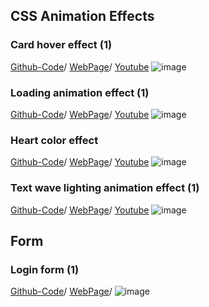 ## CSS Animation Effects

### Card hover effect (1)
[Github-Code](https://github.com/jjyoon-dev/yotube_project/tree/master/css_animation_effect/card_hover_effect(1))/
[WebPage](https://jjyoon-dev.github.io/portfolio/css_animation_effect/card_hover_effect(1)/index.html)/
[Youtube](https://youtu.be/byouveQRdFU)
![image](https://github.com/jjyoon-dev/yotube_project/blob/master/css_animation_effect/thumbnail/card_hover_effect(1)_thumbnai.png?raw=true)

### Loading animation effect (1)
[Github-Code](https://github.com/jjyoon-dev/youtube_project/tree/master/css_animation_effect/loading_tutorial1)/
[WebPage](https://jjyoon-dev.github.io/portfolio/css_animation_effect/loading_tutorial1/index.html)/
[Youtube](https://youtu.be/XTyUWReFhuw)
![image](https://github.com/jjyoon-dev/yotube_project/blob/master/css_animation_effect/thumbnail/loading_animation_effect(1)_thumbnail.PNG?raw=true)

### Heart color effect
[Github-Code](https://github.com/jjyoon-dev/yotube_project/tree/master/css_animation_effect/card_hover_effect(1))/
[WebPage](https://jjyoon-dev.github.io/portfolio/css_animation_effect/heart_color_change/index.html)/
[Youtube](https://youtu.be/xWwrdb2LG-8)
![image](https://github.com/jjyoon-dev/yotube_project/blob/master/css_animation_effect/thumbnail/heart_color_change_thumbnail.PNG?raw=true)

### Text wave lighting animation effect (1)
[Github-Code](https://github.com/jjyoon-dev/yotube_project/tree/master/css_animation_effect/card_hover_effect(1))/
[WebPage](https://jjyoon-dev.github.io/portfolio/css_animation_effect/text_wave_animation(1)/index.html)/
[Youtube](https://youtu.be/yQnyFV8ag0g)
![image](https://github.com/jjyoon-dev/yotube_project/blob/master/css_animation_effect/thumbnail/text_wave_lighting_animation_effect_thumbnail.PNG?raw=true)



## Form

### Login form (1)
[Github-Code](https://github.com/jjyoon-dev/yotube_project/tree/master/css_animation_effect/card_hover_effect(1))/
[WebPage](https://jjyoon-dev.github.io/portfolio/login_form/tutorial(1)/login.html)/
![image](https://github.com/jjyoon-dev/youtube_project/blob/master/form/thumbnail/login_form(1).PNG?raw=true)



